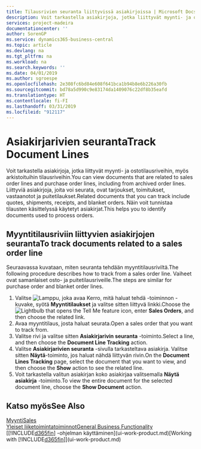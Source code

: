 ```yaml
---
title: Tilausrivien seuranta liittyvissä asiakirjoissa | Microsoft Docs
description: Voit tarkastella asiakirjoja, jotka liittyvät myynti- ja ostotilausriveihin, myös arkistoituihin tilausriveihin. Liittyviä asiakirjoja, joita voi seurata, ovat tarjoukset, toimitukset, vastaanotot ja puitetilaukset. Näin voit tunnistaa tilausten käsittelyssä käytetyt asiakirjat.
services: project-madeira
documentationcenter: ''
author: SorenGP
ms.service: dynamics365-business-central
ms.topic: article
ms.devlang: na
ms.tgt_pltfrm: na
ms.workload: na
ms.search.keywords: ''
ms.date: 04/01/2019
ms.author: sgroespe
ms.openlocfilehash: 2e308fc6bd84e608f641bca1b94b8e6b226a30fb
ms.sourcegitcommit: bd78a5d990c9e83174da1409076c22df8b35eafd
ms.translationtype: HT
ms.contentlocale: fi-FI
ms.lasthandoff: 03/31/2019
ms.locfileid: "912117"
---
```

# <a name="track-document-lines"></a><span data-ttu-id="8db53-105">Asiakirjarivien seuranta</span><span class="sxs-lookup"><span data-stu-id="8db53-105">Track Document Lines</span></span>
<span data-ttu-id="8db53-106">Voit tarkastella asiakirjoja, jotka liittyvät myynti- ja ostotilausriveihin, myös arkistoituihin tilausriveihin.</span><span class="sxs-lookup"><span data-stu-id="8db53-106">You can view documents that are related to sales order lines and purchase order lines, including from archived order lines.</span></span> <span data-ttu-id="8db53-107">Liittyviä asiakirjoja, joita voi seurata, ovat tarjoukset, toimitukset, vastaanotot ja puitetilaukset.</span><span class="sxs-lookup"><span data-stu-id="8db53-107">Related documents that you can track include quotes, shipments, receipts, and blanket orders.</span></span> <span data-ttu-id="8db53-108">Näin voit tunnistaa tilausten käsittelyssä käytetyt asiakirjat.</span><span class="sxs-lookup"><span data-stu-id="8db53-108">This helps you to identify documents used to process orders.</span></span>  

## <a name="to-track-documents-related-to-a-sales-order-line"></a><span data-ttu-id="8db53-109">Myyntitilausriviin liittyvien asiakirjojen seuranta</span><span class="sxs-lookup"><span data-stu-id="8db53-109">To track documents related to a sales order line</span></span>
<span data-ttu-id="8db53-110">Seuraavassa kuvataan, miten seuranta tehdään myyntitilausriviltä.</span><span class="sxs-lookup"><span data-stu-id="8db53-110">The following procedure describes how to track from a sales order line.</span></span> <span data-ttu-id="8db53-111">Vaiheet ovat samanlaiset osto- ja puitetilausriveille.</span><span class="sxs-lookup"><span data-stu-id="8db53-111">The steps are similar for purchase order and blanket order lines.</span></span>

1.  <span data-ttu-id="8db53-112">Valitse ![Lamppu, joka avaa Kerro, mitä haluat tehdä -toiminnon](media/ui-search/search_small.png "Kerro, mitä haluat tehdä") -kuvake, syötä **Myyntitilaukset** ja valitse sitten liittyvä linkki.</span><span class="sxs-lookup"><span data-stu-id="8db53-112">Choose the ![Lightbulb that opens the Tell Me feature](media/ui-search/search_small.png "Tell me what you want to do") icon, enter **Sales Orders**, and then choose the related link.</span></span>  
2.  <span data-ttu-id="8db53-113">Avaa myyntitilaus, josta haluat seurata.</span><span class="sxs-lookup"><span data-stu-id="8db53-113">Open a sales order that you want to track from.</span></span>  
3.  <span data-ttu-id="8db53-114">Valitse rivi ja valitse sitten **Asiakirjarivin seuranta** -toiminto.</span><span class="sxs-lookup"><span data-stu-id="8db53-114">Select a line, and then choose the **Document Line Tracking** action.</span></span>
4. <span data-ttu-id="8db53-115">Valitse **Asiakirjarivien seuranta** -sivulla tarkasteltava asiakirja. Valitse sitten **Näytä**-toiminto, jos haluat nähdä liittyvän rivin.</span><span class="sxs-lookup"><span data-stu-id="8db53-115">On the **Document Lines Tracking** page, select the document that you want to view, and then choose the **Show** action to see the related line.</span></span>
5. <span data-ttu-id="8db53-116">Voit tarkastella valitun asiakirjan koko asiakirjaa valitsemalla **Näytä asiakirja** -toiminto.</span><span class="sxs-lookup"><span data-stu-id="8db53-116">To view the entire document for the selected document line, choose the **Show Document** action.</span></span>

## <a name="see-also"></a><span data-ttu-id="8db53-117">Katso myös</span><span class="sxs-lookup"><span data-stu-id="8db53-117">See Also</span></span>
[<span data-ttu-id="8db53-118">Myynti</span><span class="sxs-lookup"><span data-stu-id="8db53-118">Sales</span></span>](sales-manage-sales.md)  
[<span data-ttu-id="8db53-119">Yleiset liiketoimintatoiminnot</span><span class="sxs-lookup"><span data-stu-id="8db53-119">General Business Functionality</span></span>](ui-across-business-areas.md)  
<span data-ttu-id="8db53-120">[[!INCLUDE[d365fin](includes/d365fin_md.md)] -ohjelman käyttäminen](ui-work-product.md)</span><span class="sxs-lookup"><span data-stu-id="8db53-120">[Working with [!INCLUDE[d365fin](includes/d365fin_md.md)]](ui-work-product.md)</span></span>
